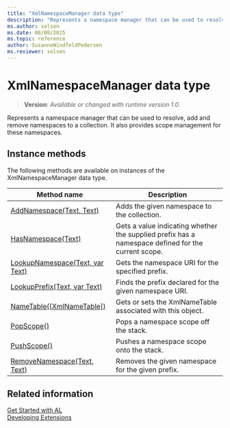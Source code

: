 ```yaml
---
title: "XmlNamespaceManager data type"
description: "Represents a namespace manager that can be used to resolve, add and remove namespaces to a collection."
ms.author: solsen
ms.date: 08/08/2025
ms.topic: reference
author: SusanneWindfeldPedersen
ms.reviewer: solsen
---
```

[//]: # (START>DO_NOT_EDIT)
[//]: # (IMPORTANT:Do not edit any of the content between here and the END>DO_NOT_EDIT.)
[//]: # (Any modifications should be made in the .xml files in the ModernDev repo.)
# XmlNamespaceManager data type
> **Version**: _Available or changed with runtime version 1.0._

Represents a namespace manager that can be used to resolve, add and remove namespaces to a collection. It also provides scope management for these namespaces.



## Instance methods
The following methods are available on instances of the XmlNamespaceManager data type.

|Method name|Description|
|-----------|-----------|
|[AddNamespace(Text, Text)](xmlnamespacemanager-addnamespace-method.md)|Adds the given namespace to the collection.|
|[HasNamespace(Text)](xmlnamespacemanager-hasnamespace-method.md)|Gets a value indicating whether the supplied prefix has a namespace defined for the current scope.|
|[LookupNamespace(Text, var Text)](xmlnamespacemanager-lookupnamespace-method.md)|Gets the namespace URI for the specified prefix.|
|[LookupPrefix(Text, var Text)](xmlnamespacemanager-lookupprefix-method.md)|Finds the prefix declared for the given namespace URI.|
|[NameTable([XmlNameTable])](xmlnamespacemanager-nametable-method.md)|Gets or sets the XmlNameTable associated with this object.|
|[PopScope()](xmlnamespacemanager-popscope-method.md)|Pops a namespace scope off the stack.|
|[PushScope()](xmlnamespacemanager-pushscope-method.md)|Pushes a namespace scope onto the stack.|
|[RemoveNamespace(Text, Text)](xmlnamespacemanager-removenamespace-method.md)|Removes the given namespace for the given prefix.|

[//]: # (IMPORTANT: END>DO_NOT_EDIT)
## Related information
[Get Started with AL](../../devenv-get-started.md)  
[Developing Extensions](../../devenv-dev-overview.md)  
